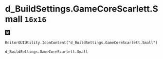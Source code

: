 # d_BuildSettings.GameCoreScarlett.Small `16x16`
<img src="/img/d_BuildSettings.GameCoreScarlett.Small.png" width=16 height=16>

``` CSharp
EditorGUIUtility.IconContent("d_BuildSettings.GameCoreScarlett.Small")
```
```
d_BuildSettings.GameCoreScarlett.Small
```
